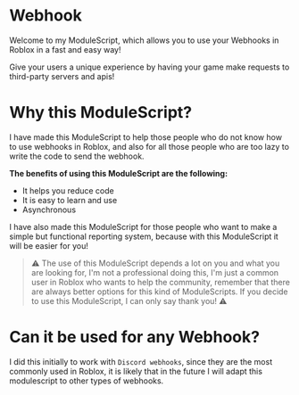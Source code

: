 # Webhook

Welcome to my ModuleScript, which allows you to use your Webhooks in Roblox in a fast and easy way!

Give your users a unique experience by having your game make requests to third-party servers and apis!

# Why this ModuleScript?

I have made this ModuleScript to help those people who do not know how to use webhooks in Roblox, and also for all those people who are too lazy to write the code to send the webhook.

**The benefits of using this ModuleScript are the following:**

-   It helps you reduce code
-   It is easy to learn and use
-   Asynchronous

I have also made this ModuleScript for those people who want to make a simple but functional reporting system, because with this ModuleScript it will be easier for you!

> :warning: The use of this ModuleScript depends a lot on you and what you are looking for, I'm not a professional doing this, I'm just a common user in Roblox who wants to help the community, remember that there are always better options for this kind of ModuleScripts. If you decide to use this ModuleScript, I can only say thank you! :warning:

# Can it be used for any Webhook?

I did this initially to work with `Discord webhooks`, since they are the most commonly used in Roblox, it is likely that in the future I will adapt this modulescript to other types of webhooks.
